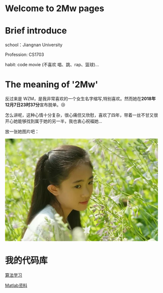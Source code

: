# Welcome to 2Mw pages

# Brief introduce

school：Jiangnan University

Profession: CS1703

habit: code movie (不喜欢 唱、跳、rap、篮球)...

# The meaning of '2Mw'
反过来是 WZM，是我非常喜欢的一个女生名字缩写,特别喜欢。然而她在**2018年12月7日23时37分**宣布脱单。:cry:

怎么讲呢，这种心情十分复杂，很心痛但又欣慰，喜欢了四年，带着一丝不甘又很开心她能够找到属于她的另一半，我也衷心祝福她...

放一张她图片吧：

![萌萌](wzm.jpg)

# 我的代码库

[算法学习](algorithm.html)

[Matlab资料](matlab.html)
